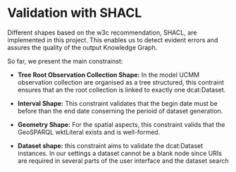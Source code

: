 # Validation with SHACL

Different shapes based on the w3c recommendation, SHACL, are implemented in this project. This enables us to detect evident errors and assures the quality of the output Knowledge Graph.

So far, we present the main constrainst:

* <b>Tree Root Observation Collection Shape:</b> In the model UCMM observation collection are organised as a tree structured, this contraint ensures that an the root collection is linked to exactly one dcat:Dataset.

* <b>Interval Shape:</b> This constraint validates that the begin date must be before than the end date conserning the perioid of dataset generation.

* <b>Geometry Shape:</b> For the spatial aspects, this constraint valids that the GeoSPARQL wktLiteral exists and is well-formed.

* <b>Dataset shape:</b> this constraint aims to validate the dcat:Dataset instances. In our settings a dataset cannot be a blank node since URIs are required in several parts of the user interface and the dataset search
